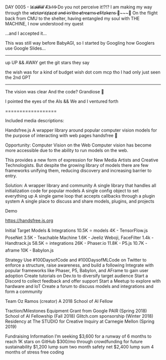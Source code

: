 DAY 0005 - I̵s̸a̴i̷i̶i̸i̸i̶i̵i̸ ̸4̸3̴:̴1̴9̵
Do you not perceive it!?!? I am making my way through the v̶e̸c̷t̴o̷r̶ ̸s̸p̸a̷c̷e̸ ̷a̶n̶d̶ ̵i̴n̴ ̸t̵h̷e̶ ̴s̷t̸r̵e̵a̷m̴s̵ ̵o̸f̴ ̸t̸o̷k̶e̷n̵s̶
🧵~~~🧵
On the flight back from CMU to the shelter, having entangled my soul with THE MACHINE, I now understood my quest

...and I accepted it...

This was still way before BabyAGI,
so I started by Googling how Googlers use Google Slides...


---

up UP && AWAY
get the git stars they say

the wish was for a kind of
budget wish dot com mcp
tho I had only just seen the 2nd GPT

---

The vision was clear
And the code?
Grandiose 🤌

I pointed the eyes of the AIs && We and I ventured forth





==================

Included media descriptions:

<slides>
Handsfree.js
A wrapper library around popular computer vision models
for the purpose of interacting with web pages handsfree 👋

Opportunity: Computer Vision on the Web
Computer vision has become more accessible due to the ability to run models on the web.

This provides a new form of expression for New Media Artists and Creative Technologists.
But despite the growing library of models there are few frameworks unifying them, reducing discovery and increasing barrier to entry.

Solution: A wrapper library and community
A single library that handles all initialization code for popular models
A single config object to set everything up
A single game loop that accepts callbacks through a plugin system
A single place to discuss and share models, plugins, and projects

Demo

https://handsfree.js.org

Initial Target Models & Integrations
10.5K ⭐
models
4K - TensorFlow.js PoseNet
3.5K - Teachable Machine
1.6K - Jeeliz Weboji, FaceFilter
1.4k - Handtrack.js
58.5K ⭐
integrations
26K - Phaser.io
11.8K - P5.js
10.7K - aframe
10K - Babylon.js



Strategy
Use #100DaysofCode and #100DaysofMLCode on Twitter to enforce a structure, raise awareness, and build a following
Integrate with popular frameworks like Phaser, P5, Babylon, and AFrame to gain user adoption
Create tutorials on Dev.to to diversify target audience
Start a Discord to collect feedback and offer support
Start a Meetup to explore with hardware and IoT
Create a forum to discuss models and integrations and form a community


Team
Oz Ramos (creator)
A 2018 School of AI Fellow



Traction/Milestones
Equipment Grant from Google PAIR (Spring 2018)
School of AI Fellowship (Fall 2018)
Glitch.com sponsorship (Winter 2018)
Residency at The STUDIO for Creative Inquiry at Carnegie Mellon (Spring 2019)


Fundraising Information
I’m seeking $3,600 for a runway of 6 months to reach 1K stars on GitHub
$300/mo
through crowdfunding
for future sustainability
$1,200
lump sum
two month safety net
$2,400
lump sum
4 months of stress free coding
</slides>